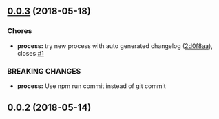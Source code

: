 <a name="0.0.3"></a>
## [0.0.3](https://github.com/mjancarik/infinite-circle/compare/0.0.2...0.0.3) (2018-05-18)


### Chores

* **process:** try new process with auto generated changelog ([2d0f8aa](https://github.com/mjancarik/infinite-circle/commit/2d0f8aa)), closes [#1](https://github.com/mjancarik/infinite-circle/issues/1)


### BREAKING CHANGES

* **process:** Use npm run commit instead of git commit



<a name="0.0.2"></a>
## 0.0.2 (2018-05-14)




